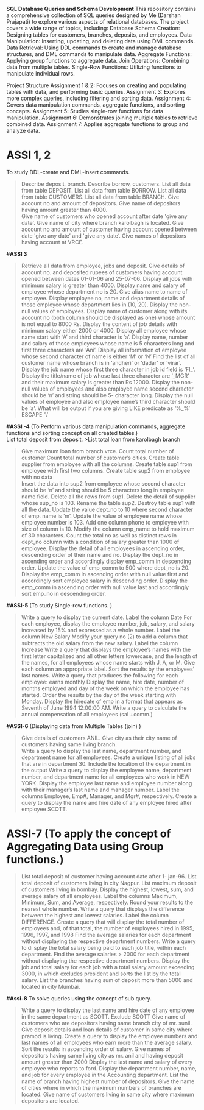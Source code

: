 **SQL Database Queries and Schema Development**
This repository contains a comprehensive collection of SQL queries designed  by Me (Darshan Prajapati) to explore various aspects of relational databases. The project covers a wide range of topics, including:
      Database Schema Creation: Designing tables for customers, branches, deposits, and employees.
      Data Manipulation: Inserting, updating, and deleting data using DML commands.
      Data Retrieval: Using DDL commands to create and manage database structures, and DML commands to manipulate data.
      Aggregate Functions: Applying group functions to aggregate data.
      Join Operations: Combining data from multiple tables.
       Single-Row Functions: Utilizing functions to manipulate individual rows.

   Project Structure
      Assignment 1 & 2: Focuses on creating and populating tables with data, and performing basic queries.
     Assignment 3: Explores more complex queries, including filtering and sorting data.
     Assignment 4: Covers data manipulation commands, aggregate functions, and sorting concepts.
     Assignment 5: Studies single-row functions for data manipulation.
     Assignment 6: Demonstrates joining multiple tables to retrieve combined data.
     Assignment 7: Applies aggregate functions to group and analyze data.

# ASSI 1, 2
To study DDL-create and DML-insert commands. 
  > Describe deposit, branch. 
  >Describe borrow, customers. 
  >List all data from table DEPOSIT. 
  >List all data from table BORROW. 
  >List all data from table CUSTOMERS. 
  >List all data from table BRANCH. 
  >Give account no and amount of depositors. 
  >Give name of depositors having amount greater than 4000.  
  >Give name of customers who opened account after date 'give any date'. 
  >Give name of city where branch karolbagh is located. 
  >Give account no and amount of customer having account opened between date 'give any date’ and 'give any date’. 
  >Give names of depositors having account at VRCE.

**#ASSI 3**
 >Retrieve all data from employee, jobs and deposit. 
  >Give details of account no. and deposited rupees of customers having account opened between dates 01-01-06 and 25-07-06. 
  >Display all jobs with minimum salary is greater than 4000. 
  >Display name and salary of employee whose department no is 20. Give alias name to name of employee. 
  >Display employee no, name and department details of those employee whose department lies in (10, 20). 
  >Display the non-null values of employees. 
  >Display name of customer along with its account no (both column should be displayed as one) whose amount is not equal to 8000 Rs. 
  >Display the content of job details with minimum salary either 2000 or 4000.
 >Display all employee whose name start with ‘A’ and third character is ‘a’. 
 >Display name, number and salary of those employees whose name is 5 characters long and first three characters are ‘Ani’. 
 >Display all information of employee whose second character of name is either ‘M’ or ‘N’ 
 >Find the list of all customer name whose branch is in ‘andheri’ or ‘dadar’ or ‘virar’. 
 >Display the job name whose first three character in job id  field is ‘FI_’. 
 >Display the title/name of job whose last three character are ‘_MGR’ and their maximum salary is greater than Rs 12000. 
 >Display the non-null values of employees and also employee name second character should be ‘n’ and string should be 5- character long. 
 >Display the null values of employee and also employee name’s third character should be ‘a’. 
 >What will be output if you are giving LIKE predicate as ‘%\_%’ ESCAPE ‘\’

**#ASSI -4** (To Perform various data manipulation commands, aggregate functions and sorting concept on all created tables.)  
List total deposit from deposit. 
    >List total loan from karolbagh branch 
   >Give maximum loan from branch vrce.
  > Count total number of customer 
  >Count total number of customer’s cities. 
 >Create table supplier from employee with all the columns. 
 >Create table sup1 from employee with first two columns. 
 >Create table sup2 from employee with no data  
 >Insert the data into sup2 from employee whose second character should be ‘n’ and string should be 5 characters long in employee name field. 
 >Delete all the rows from sup1. 
 >Delete the detail of supplier whose sup_no is 103. 
 >Rename the table sup2. 
 >Destroy table sup1 with all the data.
 >Update the value dept_no to 10 where second character of  emp. name is ‘m’. 
>Update the value of employee name whose employee number is 103. 
 >Add one column phone to employee with size of column is 10. 
 >Modify the column emp_name to hold maximum of 30 characters. 
 >Count the total no as well as distinct rows in dept_no column with a condition of salary greater than 1000 of employee. 
 >Display the detail of all employees in ascending order, descending order of their name and no. 
 >Display the dept_no in ascending order and accordingly display emp_comm in descending order. 
 >Update the value of emp_comm to 500 where dept_no is 20. 
 >Display the emp_comm in ascending order with null value first and accordingly sort employee salary in descending order. 
 >Display the emp_comm in ascending order with null value last and accordingly sort emp_no in descending order.

**#ASSI-5** (To study Single-row functions. )
 >Write a query to display the current date. Label the column Date 
 >For each employee, display the employee number, job, salary, and salary increased by 15% and expressed as a whole number. Label the column New Salary 
 >Modify your query no (2) to add a column that subtracts the old salary from the new salary. Label the column Increase 
 >Write a query that displays the employee’s names with the 
 >first letter capitalized and all other letters lowercase, and the length of the names, for all employees whose name starts with J, A, or M. Give each column an
   appropriate label. Sort the results by the employees’ last names. 
 >Write a query that produces the following for each employee:<employee last name> earns <salary> monthly 
 >Display the name, hire date, number of months employed and day of the week on which the employee has started. Order the results by the day of the week starting with Monday. 
 >Display the hiredate of emp in a format that appears as Seventh of June 1994 12:00:00 AM. 
 >Write a query to calculate the annual compensation of all employees (sal +comm.)

**#ASSI-6** (Displaying data from Multiple Tables (join)  )
  >Give details of customers ANIL. 
  >Give city as their city name of customers having same living branch.  
  >Write a query to display the last name, department number, and department name for all employees. 
 >Create a unique listing of all jobs that are in department 30. 
 >Include the location of the department in the output 
 >Write a query to display the employee name, department number, and department name for all employees who work in NEW YORK. 
 >Display the employee last name and employee number along with their manager’s last name and manager number. Label the columns Employee, Emp#, Manager, and Mgr#, respectively. 
 >Create a query to display the name and hire date of any employee hired after employee SCOTT.

 # ASSI-7 (To apply the concept of Aggregating Data using Group functions.)  
 > List total deposit of customer having account date after 1- jan-96. 
 >List total deposit of customers living in city Nagpur. 
 >List maximum deposit of customers living in bombay. 
 >Display the highest, lowest, sum, and average salary of all employees. Label the columns Maximum, Minimum, Sum, and Average, respectively. Round your results to the nearest whole number. 
 >Write a query that displays the difference between the highest and lowest salaries. Label the column DIFFERENCE. 
 >Create a query that will display the total number of employees and, of that total, the number of employees hired in 1995, 1996, 1997, and 1998 
 >Find the average salaries for each department without displaying the respective department numbers. 
 >Write a query to di splay the total salary being paid to each job title, within each department. 
 >Find the average salaries > 2000 for each department without displaying the respective department numbers. 
 >Display the job and total salary for each job with a total salary amount exceeding 3000, in which excludes president and sorts the list by the total salary. 
 >List the branches having sum of deposit more than 5000 and located in city Mumbai.

**#Assi-8** To solve queries using the concept of sub query. 
  >Write a query to display the last name and hire date of any employee in the same department as SCOTT. Exclude SCOTT 
  >Give name of customers who are depositors having same branch city of mr. sunil. 
  >Give deposit details and loan details of customer in same city where pramod is living. 
  >Create a query to display the employee numbers and last names of all employees who earn more than the average salary. Sort the results in ascending order of salary. 
  >Give names of depositors having same living city as mr. anil and having deposit amount greater than 2000 
  >Display the last name and salary of every employee who reports to ford. 
  >Display the department number, name, and job for every employee in the Accounting department. 
  >List the name of branch having highest number of depositors. 
  >Give the name of cities where in which the maximum numbers of branches are located. 
  >Give name of customers living in same city where maximum depositors are located. 
